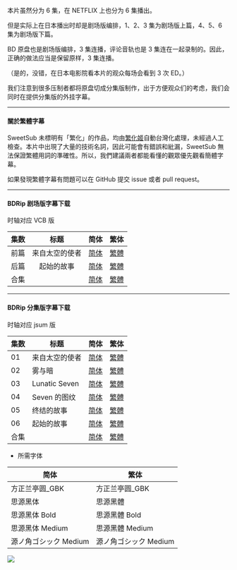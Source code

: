 



本片虽然分为 6 集，在 NETFLIX 上也分为 6 集播出。

但是实际上在日本播出时却是剧场版编排，1、2、3 集为剧场版上篇，4、5、6 集为剧场版下篇。

BD 原盘也是剧场版编排，3 集连播，评论音轨也是 3 集连在一起录制的。因此，正确的做法应当是保留原样，3 集连播。

（是的，没错，在日本电影院看本片的观众每场会看到 3 次 ED。）

我们注意到很多压制者都将原盘切成分集版制作，出于方便观众们的考虑，我们会同时在提供分集版的外挂字幕。

---

#### 關於繁體字幕

SweetSub 未標明有「繁化」的作品，均由[繁化姬](https://zhconvert.org/)自動台灣化處理，未經過人工檢查。本片中出現了大量的技術名詞，因此可能會有錯誤和紕漏，SweetSub 無法保證繁體用詞的準確性。所以，我們建議兩者都能看懂的觀眾優先觀看簡體字幕。

如果發現繁體字幕有問題可以在 GitHub 提交 issue 或者 pull request。

---

#### BDRip 剧场版字幕下载
时轴对应 VCB 版

| 集数 | 标题 | 简体 | 繁体 |
| :-: | :-: | :-: | :-: |
| 前篇 | 来自太空的使者 | [简体](https://raw.githubusercontent.com/SweetSub/SweetSub/Archive/master/The%20Orbital%20Children/%5BSweetSub%5D%20The%20Orbital%20Children%20-%20Movie%2001.chs.ass) | [繁體](https://raw.githubusercontent.com/SweetSub/SweetSub/Archive/master/The%20Orbital%20Children/%5BSweetSub%5D%20The%20Orbital%20Children%20-%20Movie%2001.cht.ass) |
| 后篇 | 起始的故事 | [简体](https://raw.githubusercontent.com/SweetSub/SweetSub/Archive/master/The%20Orbital%20Children/%5BSweetSub%5D%20The%20Orbital%20Children%20-%20Movie%2002.chs.ass) | [繁體](https://raw.githubusercontent.com/SweetSub/SweetSub/Archive/master/The%20Orbital%20Children/%5BSweetSub%5D%20The%20Orbital%20Children%20-%20Movie%2002.cht.ass) |
| 合集 |   | [简体](https://raw.githubusercontent.com/SweetSub/SweetSub/Archive/master/The%20Orbital%20Children/%5BSweetSub%5D%20The%20Orbital%20Children%20-%20BDRip%20%5BMovie%2001-02%5D.chs.zip) | [繁體](https://raw.githubusercontent.com/SweetSub/SweetSub/Archive/master/The%20Orbital%20Children/%5BSweetSub%5D%20The%20Orbital%20Children%20-%20BDRip%20%5BMovie%2001-02%5D.cht.zip) |

---

#### BDRip 分集版字幕下载

时轴对应 jsum 版

| 集数 | 标题 | 简体 | 繁体 |
| - | - | - | - |
| 01 | 来自太空的使者 | [简体](https://raw.githubusercontent.com/SweetSub/SweetSub/Archive/master/The%20Orbital%20Children/BDRip%20(Series%20ver.)/%5BSweetSub%5D%20The%20Orbital%20Children%20-%2001.chs.ass) | [繁體](https://raw.githubusercontent.com/SweetSub/SweetSub/Archive/master/The%20Orbital%20Children/BDRip%20(Series%20ver.)/%5BSweetSub%5D%20The%20Orbital%20Children%20-%2001.cht.ass) |
| 02 | 雾与暗 | [简体](https://raw.githubusercontent.com/SweetSub/SweetSub/Archive/master/The%20Orbital%20Children/BDRip%20(Series%20ver.)/%5BSweetSub%5D%20The%20Orbital%20Children%20-%2002.chs.ass) | [繁體](https://raw.githubusercontent.com/SweetSub/SweetSub/Archive/master/The%20Orbital%20Children/BDRip%20(Series%20ver.)/%5BSweetSub%5D%20The%20Orbital%20Children%20-%2002.cht.ass) |
| 03 | Lunatic Seven | [简体](https://raw.githubusercontent.com/SweetSub/SweetSub/Archive/master/The%20Orbital%20Children/BDRip%20(Series%20ver.)/%5BSweetSub%5D%20The%20Orbital%20Children%20-%2003.chs.ass) | [繁體](https://raw.githubusercontent.com/SweetSub/SweetSub/Archive/master/The%20Orbital%20Children/BDRip%20(Series%20ver.)/%5BSweetSub%5D%20The%20Orbital%20Children%20-%2003.cht.ass) |
| 04 | Seven 的图纹 | [简体](https://raw.githubusercontent.com/SweetSub/SweetSub/Archive/master/The%20Orbital%20Children/BDRip%20(Series%20ver.)/%5BSweetSub%5D%20The%20Orbital%20Children%20-%2004.chs.ass) | [繁體](https://raw.githubusercontent.com/SweetSub/SweetSub/Archive/master/The%20Orbital%20Children/BDRip%20(Series%20ver.)/%5BSweetSub%5D%20The%20Orbital%20Children%20-%2004.cht.ass) |
| 05 | 终结的故事 | [简体](https://raw.githubusercontent.com/SweetSub/SweetSub/Archive/master/The%20Orbital%20Children/BDRip%20(Series%20ver.)/%5BSweetSub%5D%20The%20Orbital%20Children%20-%2005.chs.ass) | [繁體](https://raw.githubusercontent.com/SweetSub/SweetSub/Archive/master/The%20Orbital%20Children/BDRip%20(Series%20ver.)/%5BSweetSub%5D%20The%20Orbital%20Children%20-%2005.cht.ass) |
| 06 | 起始的故事 | [简体](https://raw.githubusercontent.com/SweetSub/SweetSub/Archive/master/The%20Orbital%20Children/BDRip%20(Series%20ver.)/%5BSweetSub%5D%20The%20Orbital%20Children%20-%2006.chs.ass) | [繁體](https://raw.githubusercontent.com/SweetSub/SweetSub/Archive/master/The%20Orbital%20Children/BDRip%20(Series%20ver.)/%5BSweetSub%5D%20The%20Orbital%20Children%20-%2006.cht.ass) |
| 合集 |   | [简体](https://raw.githubusercontent.com/SweetSub/SweetSub/Archive/master/The%20Orbital%20Children/BDRip%20(Series%20ver.)/%5BSweetSub%5D%20The%20Orbital%20Children%20-%20BDRip%20%5BEP%2001-06%5D.chs.zip) | [繁體](https://raw.githubusercontent.com/SweetSub/SweetSub/Archive/master/The%20Orbital%20Children/BDRip%20(Series%20ver.)/%5BSweetSub%5D%20The%20Orbital%20Children%20-%20BDRip%20%5BEP%2001-06%5D.cht.zip) |


* 所需字体

|简体   | 繁体|
| - | - |
| 方正兰亭圆_GBK | 方正兰亭圆_GBK |
| 思源黑体 | 思源黑體 |
| 思源黑体 Bold |思源黑體 Bold |
| 思源黑体 Medium |思源黑體 Medium |
| 源ノ角ゴシック Medium | 源ノ角ゴシック Medium |



![](https://p.sda1.dev/5/87290e9195852479a4034793abd4ecf4/ETBGv3.jpg)
